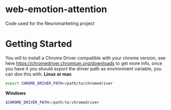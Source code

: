 # web-emotion-attention
Code used for the Neuromarketing project 

# Getting Started

You will to install a Chrome Driver compatible with your chrome version, see here https://chromedriver.chromium.org/downloads to get more info, once you have it you should export the driver path as environment variable, you can don this with:
**Linux or mac**
```bash
export CHROME_DRIVER_PATH=/path/to/chromedriver
```
**Windows**
```ps1
$CHROME_DRIVER_PATH=/path/to/chromedriver
```


